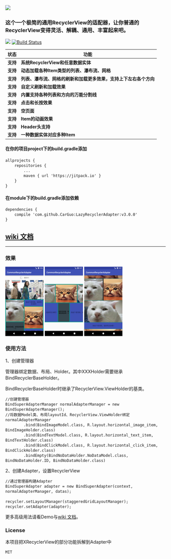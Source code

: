 
![](https://github.com/CarGuo/LazyRecyclerAdapter/blob/master/22.png)

### 这个一个极简的通用RecyclerView的适配器，让你普通的RecyclerView变得灵活、解耦、通用、丰富起来吧。

[![](https://jitpack.io/v/CarGuo/LazyRecyclerAdapter.svg)](https://jitpack.io/#CarGuo/LazyRecyclerAdapter)
[![Build Status](https://travis-ci.org/CarGuo/LazyRecyclerAdapter.svg?branch=master)](https://travis-ci.org/CarGuo/LazyRecyclerAdapter)


状态 | 功能
-------- | ---
**支持**|**系统RecyclerView和任意数据实体**
**支持**|**动态加载各种Item类型的列表、瀑布流、网格**
**支持**|**列表、瀑布流、网格的刷新和加载更多效果，支持上下左右各个方向**
**支持**|**自定义刷新和加载效果**
**支持**|**内置支持各种列表和方向的万能分割线**
**支持**|**点击和长按效果**
**支持**|**空页面**
**支持**|**Item的动画效果**
**支持**|**Header头支持**
**支持**|**一种数据实体对应多种Item**



#### 在你的项目project下的build.gradle添加
```
allprojects {
	repositories {
		...
		maven { url 'https://jitpack.io' }
	}
}
```
#### 在module下的build.gradle添加依赖
```
dependencies {
    compile 'com.github.CarGuo:LazyRecyclerAdapter:v3.0.0'
}

```


## [wiki 文档](https://github.com/CarGuo/LazyRecyclerAdapter/wiki)

--------------------------------------------------------------------------------


### 效果
<div>
<img src="https://github.com/CarGuo/CommonRecycler/blob/master/12.png" width="120px" height="218px"/>
<img src="https://github.com/CarGuo/CommonRecycler/blob/master/13.png" width="120px" height="218px"/>
<img src="https://github.com/CarGuo/CommonRecycler/blob/master/14.png" width="120px" height="218px"/>
</div>

### 使用方法

1、创建管理器

管理器绑定数据、布局、Holder。其中XXXHolder需要继承BindRecyclerBaseHolder。

BindRecyclerBaseHolder时继承了RecyclerView.ViewHolder的基类。

```
//创建管理器
BindSuperAdapterManager normalAdapterManager = new BindSuperAdapterManager();
//将数据Model类、布局layoutId、RecyclerView.ViewHolder绑定
normalAdapterManager
        .bind(BindImageModel.class, R.layout.horizontal_image_item, BindImageHolder.class)
        .bind(BindTextModel.class, R.layout.horizontal_text_item, BindTextHolder.class)
        .bind(BindClickModel.class, R.layout.horizontal_click_item, BindClickHolder.class)
        .bindEmpty(BindNoDataHolder.NoDataModel.class, BindNoDataHolder.ID, BindNoDataHolder.class)
```

2、创建Adapter，设置RecyclerView
```
//通过管理器构建Adapter
BindSuperAdapter adapter = new BindSuperAdapter(context, normalAdapterManager, datas);

recycler.setLayoutManager(staggeredGridLayoutManager);
recycler.setAdapter(adapter);

```

更多高级用法请看Demo与[wiki 文档](https://github.com/CarGuo/LazyRecyclerAdapter/wiki)。

### License

本项目把XRecyclerView的部分功能拆解到Adapter中
```
MIT

```